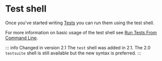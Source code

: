 # Test shell

Once you've started writing [Tests](../development/testing) you can run them
using the test shell.

For more information on basic usage of the test shell see
[Run Tests From Command Line](../development/testing#run-tests-from-command-line).

::: info Changed in version 2.1
The `test` shell was added in 2.1. The 2.0 `testsuite` shell is still available but the new syntax is preferred.
:::
